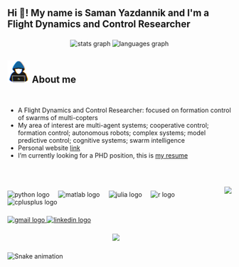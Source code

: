 <h2 align="left">Hi 👋! My name is Saman Yazdannik and I'm a Flight Dynamics and Control Researcher</h2>

###

<div align="center">
  <img src="https://github-readme-stats.vercel.app/api?username=Yazdannik&hide_title=false&hide_rank=false&show_icons=true&include_all_commits=true&count_private=true&disable_animations=false&theme=dracula&locale=en&hide_border=false" height="150" alt="stats graph"  />
  <img src="https://github-readme-stats.vercel.app/api/top-langs?username=Yazdannik&locale=en&hide_title=false&layout=compact&card_width=320&langs_count=5&theme=dracula&hide_border=false" height="150" alt="languages graph"  />
</div>

###


## <picture><img src = "https://github.com/0xAbdulKhalid/0xAbdulKhalid/raw/main/assets/mdImages/about_me.gif" width = 50px></picture> **About me**

<br>

- A Flight Dynamics and Control Researcher: focused on formation control of swarms of multi-copters
- My area of interest are multi-agent systems; cooperative control; formation control; autonomous robots; complex systems; model predictive control; cognitive systems; swarm intelligence
- Personal website [link](https://syazdannik.ir)
- I’m currently looking for a PHD position, this is [my resume]([https://read.cv/0xabdulkhalid](https://www.linkedin.com/in/saman-yazdannik/))

<br><br>

<img align="right" height="150" src="https://media.licdn.com/dms/image/C4D03AQGPYs1HbuhmAQ/profile-displayphoto-shrink_400_400/0/1560198790413?e=1698883200&v=beta&t=pitiyCc4XH6AgQWDwu7Nx2-oJaX-1FEnNkwrQDc-Me8"  />

###

<div align="left">
  <img src="https://cdn.jsdelivr.net/gh/devicons/devicon/icons/python/python-original.svg" height="30" alt="python logo"  />
  <img width="12" />
  <img src="https://cdn.jsdelivr.net/gh/devicons/devicon/icons/matlab/matlab-original.svg" height="30" alt="matlab logo"  />
  <img width="12" />
  <img src="https://cdn.jsdelivr.net/gh/devicons/devicon/icons/julia/julia-original.svg" height="30" alt="julia logo"  />
  <img width="12" />
  <img src="https://cdn.jsdelivr.net/gh/devicons/devicon/icons/r/r-original.svg" height="30" alt="r logo"  />
  <img width="12" />
  <img src="https://cdn.jsdelivr.net/gh/devicons/devicon/icons/cplusplus/cplusplus-original.svg" height="30" alt="cplusplus logo"  />
</div>


###

<div align="left">
  <a href="samanyazdannik@gmail.com" target="_blank">
    <img src="https://img.shields.io/static/v1?message=Gmail&logo=gmail&label=&color=D14836&logoColor=white&labelColor=&style=for-the-badge" height="35" alt="gmail logo"  />
  </a>
  <a href="https://www.linkedin.com/in/saman-yazdannik/" target="_blank">
    <img src="https://img.shields.io/static/v1?message=LinkedIn&logo=linkedin&label=&color=0077B5&logoColor=white&labelColor=&style=for-the-badge" height="35" alt="linkedin logo"  />
  </a>
</div>

###

<div align="center">
  <img src="https://profile-counter.glitch.me/Yazdannik/count.svg?"  />
</div>

###

<img src="https://raw.githubusercontent.com/Yazdannik/Yazdannik/output/snake.svg" alt="Snake animation" />

###
